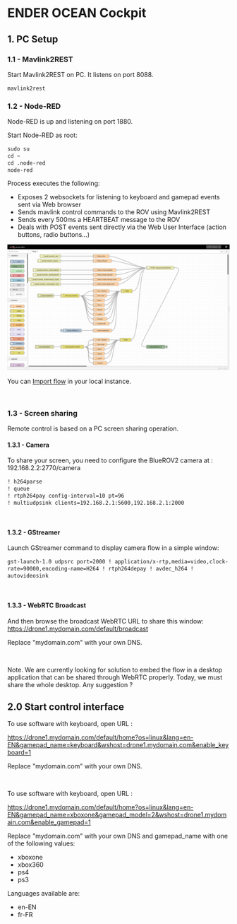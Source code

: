 # ENDER OCEAN Cockpit

## 1. PC Setup

### 1.1 - Mavlink2REST

Start Mavlink2REST on PC. It listens on port 8088.

	mavlink2rest


### 1.2 - Node-RED

Node-RED is up and listening on port 1880. 

Start Node-RED as root:

	sudo su
	cd ~
	cd .node-red
	node-red

Process executes the following:
* Exposes 2 websockets for listening to keyboard and gamepad events sent via Web browser
* Sends mavlink control commands to the ROV using Mavlink2REST
* Sends every 500ms a HEARTBEAT message to the ROV
* Deals with POST events sent directly via the Web User Interface (action buttons, radio buttons...)

![ENDER OCEAN Cockpit Node-RED](https://github.com/enderocean/cockpit/raw/main/img/snapshot_nodered.png "ENDER OCEAN Cockpit Node-RED")

You can [Import flow](https://raw.githubusercontent.com/enderocean/cockpit/main/nodered/flows.json) in your local instance.


<br>

### 1.3 - Screen sharing

Remote control is based on a PC screen sharing operation. 

#### 1.3.1 - Camera

To share your screen, you need to configure the BlueROV2 camera at : 192.168.2.2:2770/camera

	! h264parse
	! queue
	! rtph264pay config-interval=10 pt=96
	! multiudpsink clients=192.168.2.1:5600,192.168.2.1:2000

<br>


#### 1.3.2 - GStreamer

Launch GStreamer command to display camera flow in a simple window:

	gst-launch-1.0 udpsrc port=2000 ! application/x-rtp,media=video,clock-rate=90000,encoding-name=H264 ! rtph264depay ! avdec_h264 ! autovideosink

<br>


#### 1.3.3 - WebRTC Broadcast

And then browse the broadcast WebRTC URL to share this window: https://drone1.mydomain.com/default/broadcast

Replace "mydomain.com" with your own DNS.

<br>

Note. We are currently looking for solution to embed the flow in a desktop application that can be shared through WebRTC properly. Today, we must share the whole desktop. Any suggestion ?


## 2.0 Start control interface

To use software with keyboard, open URL :

https://drone1.mydomain.com/default/home?os=linux&lang=en-EN&gamepad_name=keyboard&wshost=drone1.mydomain.com&enable_keyboard=1

Replace "mydomain.com" with your own DNS.

<br>


To use software with keyboard, open URL :

https://drone1.mydomain.com/default/home?os=linux&lang=en-EN&gamepad_name=xboxone&gamepad_model=2&wshost=drone1.mydomain.com&enable_gamepad=1

Replace "mydomain.com" with your own DNS and gamepad_name with one of the following values:
* xboxone
* xbox360
* ps4
* ps3

Languages available are:
* en-EN
* fr-FR

